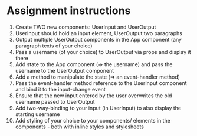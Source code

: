 # Assignment instructions

1. Create TWO new components: UserInput and UserOutput
2. UserInput should hold an input element, UserOutput two paragraphs
3. Output multiple UserOutput components in the App component (any paragraph texts of your choice)
4. Pass a username (of your choice) to UserOutput via props and display it there
5. Add state to the App component (=> the username) and pass the username to the UserOutput component
6. Add a method to manipulate the state (=> an event-handler method)
7. Pass the event-handler method reference to the UserInput component and bind it to the input-change event
8. Ensure that the new input entered by the user overwrites the old username passed to UserOutput
9. Add two-way-binding to your input (in UserInput) to also display the starting username
10. Add styling of your choice to your components/ elements in the components - both with inline styles and stylesheets
